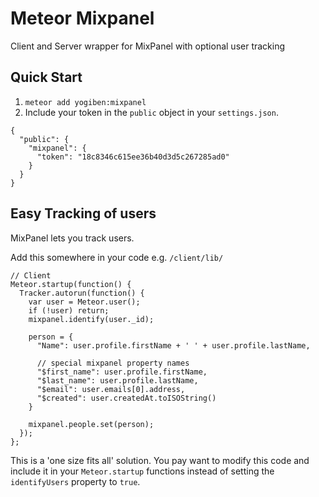 # Meteor Mixpanel
Client and Server wrapper for MixPanel with optional user tracking

## Quick Start ###
1. `meteor add yogiben:mixpanel`
2. Include your token in the `public` object in your `settings.json`.
```
{
  "public": {
    "mixpanel": {
      "token": "18c8346c615ee36b40d3d5c267285ad0"
    }
  }
}
```

## Easy Tracking of users ##
MixPanel lets you track users.

Add this somewhere in your code e.g. `/client/lib/`

```
// Client
Meteor.startup(function() {
  Tracker.autorun(function() {
    var user = Meteor.user();
    if (!user) return;
    mixpanel.identify(user._id);

    person = {
      "Name": user.profile.firstName + ' ' + user.profile.lastName,

      // special mixpanel property names
      "$first_name": user.profile.firstName,
      "$last_name": user.profile.lastName,
      "$email": user.emails[0].address,
      "$created": user.createdAt.toISOString()
    }

    mixpanel.people.set(person);
  });
};
```
This is a 'one size fits all' solution. You pay want to modify this code and include it in your `Meteor.startup` functions instead of setting the `identifyUsers` property to `true`.
